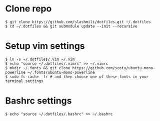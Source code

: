 Clone repo
==========
```
$ git clone https://github.com/slashmili/dotfiles.git ~/.dotfiles
$ cd ~/.dotfiles && git submodule update --init --recursive
```


Setup vim settings
=================
```
$ ln -s ~/.dotfiles/.vim ~/.vim
$ echo "source ~/.dotfiles/.vimrc" >> ~/.vimrc
$ mkdir ~/.fonts && git clone https://github.com/scotu/ubuntu-mono-powerline ~/.fonts/ubuntu-mono-powerline
$ sudo fc-cache -fr # and then choose one of these fonts in your terminal settings 
```

Bashrc settings
===============
```
$ echo "source ~/.dotfiles/.bashrc" >> ~/.bashrc
```

